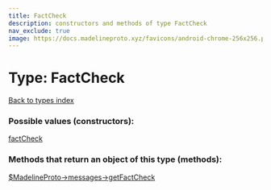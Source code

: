 ```yaml
---
title: FactCheck
description: constructors and methods of type FactCheck
nav_exclude: true
image: https://docs.madelineproto.xyz/favicons/android-chrome-256x256.png
---
```

# Type: FactCheck
[Back to types index](index.html)



### Possible values (constructors):

[factCheck](/API_docs/constructors/factCheck.html)  



### Methods that return an object of this type (methods):

[$MadelineProto->messages->getFactCheck](/API_docs/methods/messages.getFactCheck.html)  



